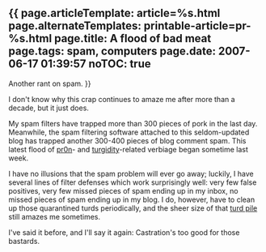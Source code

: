 {{
page.articleTemplate: article=%s.html
page.alternateTemplates: printable-article=pr-%s.html
page.title: A flood of bad meat
page.tags: spam, computers
page.date: 2007-06-17 01:39:57
noTOC: true
---
Another rant on spam.
}}

I don't know why this crap continues to amaze me after more than a
decade, but it just does.

My spam filters have trapped more than 300 pieces of pork in the
last day. Meanwhile, the spam filtering software attached to this
seldom-updated blog has trapped another 300-400 pieces of blog
comment spam. This latest flood of
[pr0n][]- and
[turgidity][]-related
verbiage began sometime last week.

I have no illusions that the spam problem will ever go away;
luckily, I have several lines of filter defenses which work
surprisingly well: very few false positives, very few missed pieces
of spam ending up in my inbox, no missed pieces of spam ending up
in my blog. I do, however, have to clean up those quarantined turds
periodically, and the sheer size of that
[turd pile][] still amazes me
sometimes.

I've said it before, and I'll say it again: Castration's too good
for those bastards.

[pr0n]: http://en.wikipedia.org/wiki/Leet#Pr0n
[turgidity]: http://dictionary.reference.com/browse/turgid
[turd pile]: http://www.imdb.com/name/nm0385296/
